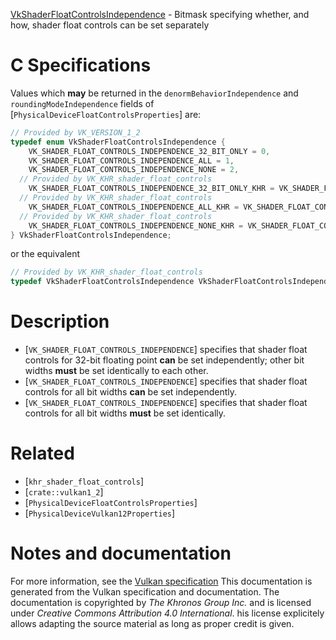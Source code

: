 [VkShaderFloatControlsIndependence](https://www.khronos.org/registry/vulkan/specs/1.3-extensions/man/html/VkShaderFloatControlsIndependence.html) - Bitmask specifying whether, and how, shader float controls can be set separately

# C Specifications
Values which  **may**  be returned in the `denormBehaviorIndependence` and
`roundingModeIndependence` fields of
[`PhysicalDeviceFloatControlsProperties`] are:
```c
// Provided by VK_VERSION_1_2
typedef enum VkShaderFloatControlsIndependence {
    VK_SHADER_FLOAT_CONTROLS_INDEPENDENCE_32_BIT_ONLY = 0,
    VK_SHADER_FLOAT_CONTROLS_INDEPENDENCE_ALL = 1,
    VK_SHADER_FLOAT_CONTROLS_INDEPENDENCE_NONE = 2,
  // Provided by VK_KHR_shader_float_controls
    VK_SHADER_FLOAT_CONTROLS_INDEPENDENCE_32_BIT_ONLY_KHR = VK_SHADER_FLOAT_CONTROLS_INDEPENDENCE_32_BIT_ONLY,
  // Provided by VK_KHR_shader_float_controls
    VK_SHADER_FLOAT_CONTROLS_INDEPENDENCE_ALL_KHR = VK_SHADER_FLOAT_CONTROLS_INDEPENDENCE_ALL,
  // Provided by VK_KHR_shader_float_controls
    VK_SHADER_FLOAT_CONTROLS_INDEPENDENCE_NONE_KHR = VK_SHADER_FLOAT_CONTROLS_INDEPENDENCE_NONE,
} VkShaderFloatControlsIndependence;
```
or the equivalent
```c
// Provided by VK_KHR_shader_float_controls
typedef VkShaderFloatControlsIndependence VkShaderFloatControlsIndependenceKHR;
```

# Description
- [`VK_SHADER_FLOAT_CONTROLS_INDEPENDENCE`] specifies that shader float controls for 32-bit floating point  **can**  be set independently; other bit widths  **must**  be set identically to each other.
- [`VK_SHADER_FLOAT_CONTROLS_INDEPENDENCE`] specifies that shader float controls for all bit widths  **can**  be set independently.
- [`VK_SHADER_FLOAT_CONTROLS_INDEPENDENCE`] specifies that shader float controls for all bit widths  **must**  be set identically.

# Related
- [`khr_shader_float_controls`]
- [`crate::vulkan1_2`]
- [`PhysicalDeviceFloatControlsProperties`]
- [`PhysicalDeviceVulkan12Properties`]

# Notes and documentation
For more information, see the [Vulkan specification](https://www.khronos.org/registry/vulkan/specs/1.3-extensions/html/vkspec.html)
This documentation is generated from the Vulkan specification and documentation.
The documentation is copyrighted by *The Khronos Group Inc.* and is licensed under *Creative Commons Attribution 4.0 International*.
his license explicitely allows adapting the source material as long as proper credit is given.
        
